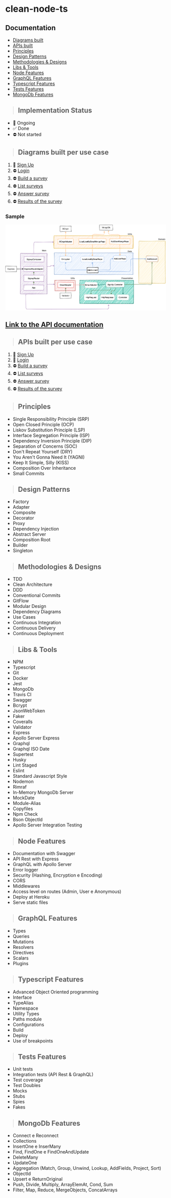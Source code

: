 # clean-node-ts

## Documentation

* [Diagrams built](#diagrams-built-per-use-case)
* [APIs built](#apis-built-per-use-case)
* [Principles](#principles)
* [Design Patterns](#design-patterns)
* [Methodologies & Designs](#methodologies-&-designs)
* [Libs & Tools](#libs-&-tools)
* [Node Features](#node-features)
* [GraphQL Features](#graphql-features)
* [Typescript Features](#typescript-features)
* [Tests Features](#tests-features)
* [MongoDb Features](#mongodb-features)

> ## Implementation Status

- 🚧  Ongoing
- ✅  Done
- ⛔  Not started

> ## Diagrams built per use case

1. 🚧 [Sign Up](./diagrams/signup.md)
2. ⛔ [Login](./diagrams/login.md)
3. ⛔ [Build a survey](./diagrams/add-survey.md)
4. ⛔ [List surveys](./diagrams/load-surveys.md)
5. ⛔ [Answer survey](./diagrams/save-survey-result.md)
6. ⛔ [Results of the survey](./diagrams/load-survey-result.md)

### Sample
![Diagram](https://github.com/alioshr/Alioshr/blob/master/Untitled%20Diagram.png)

## [**Link to the API documentation**]()

> ## APIs built per use case

1. 🚧 [Sign Up](./requirements/signup.md)
2. 🚧 [Login](./requirements/login.md)
3. ⛔ [Build a survey](./requirements/add-survey.md)
4. ⛔ [List surveys](./requirements/load-surveys.md)
5. ⛔ [Answer survey](./requirements/save-survey-result.md)
6. ⛔ [Results of the survey](./requirements/load-survey-result.md)

> ## Principles

* Single Responsibility Principle (SRP)
* Open Closed Principle (OCP)
* Liskov Substitution Principle (LSP)
* Interface Segregation Principle (ISP)
* Dependency Inversion Principle (DIP)
* Separation of Concerns (SOC)
* Don't Repeat Yourself (DRY)
* You Aren't Gonna Need It (YAGNI)
* Keep It Simple, Silly (KISS)
* Composition Over Inheritance
* Small Commits

> ## Design Patterns

* Factory
* Adapter
* Composite
* Decorator
* Proxy
* Dependency Injection
* Abstract Server
* Composition Root
* Builder
* Singleton

> ## Methodologies & Designs

* TDD
* Clean Architecture
* DDD
* Conventional Commits
* GitFlow
* Modular Design
* Dependency Diagrams
* Use Cases
* Continuous Integration
* Continuous Delivery
* Continuous Deployment

> ## Libs & Tools

* NPM
* Typescript
* Git
* Docker
* Jest
* MongoDb
* Travis CI
* Swagger
* Bcrypt
* JsonWebToken
* Faker
* Coveralls
* Validator
* Express
* Apollo Server Express
* Graphql
* Graphql ISO Date
* Supertest
* Husky
* Lint Staged
* Eslint
* Standard Javascript Style
* Nodemon
* Rimraf
* In-Memory MongoDb Server
* MockDate
* Module-Alias
* Copyfiles
* Npm Check
* Bson ObjectId
* Apollo Server Integration Testing

> ## Node Features

* Documentation with Swagger
* API Rest with Express
* GraphQL with Apollo Server
* Error logger
* Security (Hashing, Encryption e Encoding)
* CORS
* Middlewares
* Access level on routes (Admin, User e Anonymous)
* Deploy at Heroku
* Serve static files

> ## GraphQL Features

* Types
* Queries
* Mutations
* Resolvers
* Directives
* Scalars
* Plugins

> ## Typescript Features

* Advanced Object Oriented programming
* Interface
* TypeAlias
* Namespace
* Utility Types
* Paths module
* Configurations
* Build
* Deploy
* Use of breakpoints

> ## Tests Features

* Unit tests
* Integration tests (API Rest & GraphQL)
* Test coverage
* Test Doubles
* Mocks
* Stubs
* Spies
* Fakes

> ## MongoDb Features

* Connect e Reconnect
* Collections
* InsertOne e InserMany
* Find, FindOne e FindOneAndUpdate
* DeleteMany
* UpdateOne
* Aggregation (Match, Group, Unwind, Lookup, AddFields, Project, Sort)
* ObjectId
* Upsert e ReturnOriginal
* Push, Divide, Multiply, ArrayElemAt, Cond, Sum
* Filter, Map, Reduce, MergeObjects, ConcatArrays
